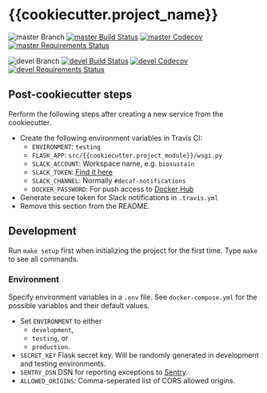 # {{cookiecutter.project_name}}

![master Branch](https://img.shields.io/badge/branch-master-blue.svg)
[![master Build Status](https://travis-ci.org/{{cookiecutter.github_username}}/{{cookiecutter.project_slug}}.svg?branch=master)](https://travis-ci.org/{{cookiecutter.github_username}}/{{cookiecutter.project_slug}})
[![master Codecov](https://codecov.io/gh/{{cookiecutter.github_username}}/{{cookiecutter.project_slug}}/branch/master/graph/badge.svg)](https://codecov.io/gh/{{cookiecutter.github_username}}/{{cookiecutter.project_slug}}/branch/master)
[![master Requirements Status](https://requires.io/github/{{cookiecutter.github_username}}/{{cookiecutter.project_slug}}/requirements.svg?branch=master)](https://requires.io/github/{{cookiecutter.github_username}}/{{cookiecutter.project_slug}}/requirements/?branch=master)

![devel Branch](https://img.shields.io/badge/branch-devel-blue.svg)
[![devel Build Status](https://travis-ci.org/{{cookiecutter.github_username}}/{{cookiecutter.project_slug}}.svg?branch=devel)](https://travis-ci.org/{{cookiecutter.github_username}}/{{cookiecutter.project_slug}})
[![devel Codecov](https://codecov.io/gh/{{cookiecutter.github_username}}/{{cookiecutter.project_slug}}/branch/devel/graph/badge.svg)](https://codecov.io/gh/{{cookiecutter.github_username}}/{{cookiecutter.project_slug}}/branch/devel)
[![devel Requirements Status](https://requires.io/github/{{cookiecutter.github_username}}/{{cookiecutter.project_slug}}/requirements.svg?branch=devel)](https://requires.io/github/{{cookiecutter.github_username}}/{{cookiecutter.project_slug}}/requirements/?branch=devel)

## Post-cookiecutter steps

Perform the following steps after creating a new service from the cookiecutter.

* Create the following environment variables in Travis CI:
  * `ENVIRONMENT`: `testing`
  * `FLASK_APP`: `src/{{cookiecutter.project_module}}/wsgi.py`
  * `SLACK_ACCOUNT`: Workspace name, e.g. `biosustain`
  * `SLACK_TOKEN`: [Find it here](https://biosustain.slack.com/services/B8D8VKW3W)
  * `SLACK_CHANNEL`: Normally `#decaf-notifications`
  * `DOCKER_PASSWORD`: For push access to [Docker Hub](https://hub.docker.com/u/dddecaf/dashboard/)
* Generate secure token for Slack notifications in `.travis.yml`
* Remove this section from the README.

## Development

Run `make setup` first when initializing the project for the first time. Type
`make` to see all commands.

### Environment

Specify environment variables in a `.env` file. See `docker-compose.yml` for the
possible variables and their default values.

* Set `ENVIRONMENT` to either
  * `development`,
  * `testing`, or
  * `production`.
* `SECRET_KEY` Flask secret key. Will be randomly generated in development and testing environments.
* `SENTRY_DSN` DSN for reporting exceptions to
  [Sentry](https://docs.sentry.io/clients/python/integrations/flask/).
* `ALLOWED_ORIGINS`: Comma-seperated list of CORS allowed origins.
